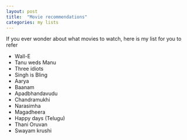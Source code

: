 ```yaml
---
layout: post
title:  "Movie recommendations"
categories: my lists
---
```

If you ever wonder about what movies to watch, here is my list for you to refer

- Wall-E
- Tanu weds Manu
- Three idiots
- Singh is Bling
- Aarya
- Baanam
- Apadbhandavudu
- Chandramukhi
- Narasimha
- Magadheera
- Happy days (Telugu)
- Thani Oruvan
- Swayam krushi